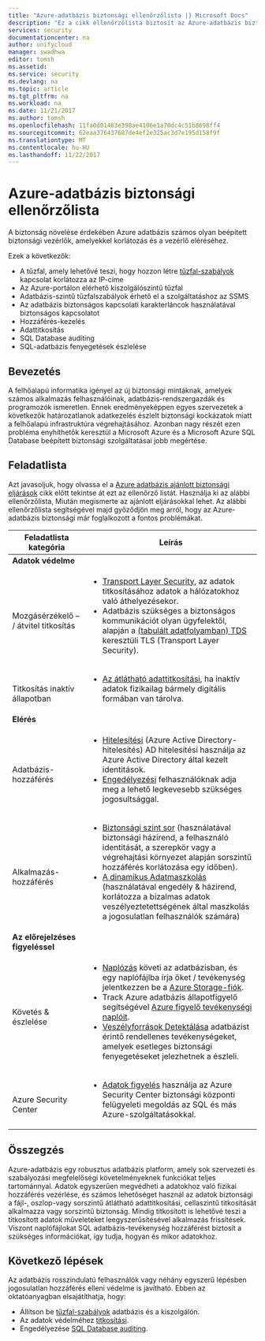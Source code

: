 ```yaml
---
title: "Azure-adatbázis biztonsági ellenőrzőlista |} Microsoft Docs"
description: "Ez a cikk ellenőrzőlista biztosít az Azure-adatbázis biztonsági."
services: security
documentationcenter: na
author: unifycloud
manager: swadhwa
editor: tomsh
ms.assetid: 
ms.service: security
ms.devlang: na
ms.topic: article
ms.tgt_pltfrm: na
ms.workload: na
ms.date: 11/21/2017
ms.author: tomsh
ms.openlocfilehash: 11fa0d01463e398ae4106e1a70dc4c51b8698ff4
ms.sourcegitcommit: 62eaa376437687de4ef2e325ac3d7e195d158f9f
ms.translationtype: MT
ms.contentlocale: hu-HU
ms.lasthandoff: 11/22/2017
---
```

# <a name="azure-database-security-checklist"></a>Azure-adatbázis biztonsági ellenőrzőlista

A biztonság növelése érdekében Azure adatbázis számos olyan beépített biztonsági vezérlők, amelyekkel korlátozás és a vezérlő eléréséhez.

Ezek a következők:

-   A tűzfal, amely lehetővé teszi, hogy hozzon létre [tűzfal-szabályok](https://docs.microsoft.com/en-us/azure/sql-database/sql-database-firewall-configure) kapcsolat korlátozza az IP-címe
-   Az Azure-portálon elérhető kiszolgálószintű tűzfal
-   Adatbázis-szintű tűzfalszabályok érhető el a szolgáltatáshoz az SSMS
-   Az adatbázis biztonságos kapcsolati karakterláncok használatával biztonságos kapcsolatot
-   Hozzáférés-kezelés
-   Adattitkosítás
-   SQL Database auditing
-   SQL-adatbázis fenyegetések észlelése

## <a name="introduction"></a>Bevezetés
A felhőalapú informatika igényel az új biztonsági mintáknak, amelyek számos alkalmazás felhasználóinak, adatbázis-rendszergazdák és programozók ismeretlen. Ennek eredményeképpen egyes szervezetek a következők határozatlanok adatkezelés észlelt biztonsági kockázatok miatt a felhőalapú infrastruktúra végrehajtásához. Azonban nagy részét ezen probléma enyhíthetők keresztül a Microsoft Azure és a Microsoft Azure SQL Database beépített biztonsági szolgáltatásai jobb megértése.

## <a name="checklist"></a>Feladatlista
Azt javasoljuk, hogy olvassa el a [Azure adatbázis ajánlott biztonsági eljárások](https://docs.microsoft.com/en-us/azure/security/azure-database-security-best-practices) cikk előtt tekintse át ezt az ellenőrző listát. Használja ki az alábbi ellenőrzőlista, Miután megismerte az ajánlott eljárásokkal lehet. Az alábbi ellenőrzőlista segítségével majd győződjön meg arról, hogy az Azure-adatbázis biztonsági már foglalkozott a fontos problémákat.


|Feladatlista kategória| Leírás|
| ------------ | -------- |
|**Adatok védelme**||
| <br> Mozgásérzékelő – / átvitel titkosítás| <ul><li>[Transport Layer Security](https://docs.microsoft.com/en-us/windows-server/security/tls/transport-layer-security-protocol), az adatok titkosításához adatok a hálózatokhoz való áthelyezésekor.</li><li>Adatbázis szükséges a biztonságos kommunikációt olyan ügyfelektől, alapján a [(tabulált adatfolyamban) TDS](https://msdn.microsoft.com/en-in/library/dd357628.aspx) keresztüli TLS (Transport Layer Security).</li></ul> |
|<br>Titkosítás inaktív állapotban| <ul><li>[Az átlátható adattitkosítási](http://go.microsoft.com/fwlink/?LinkId=526242), ha inaktív adatok fizikailag bármely digitális formában van tárolva.</li></ul>|
|**Elérés**||  
|<br> Adatbázis-hozzáférés | <ul><li>[Hitelesítési](https://docs.microsoft.com/en-us/azure/sql-database/sql-database-control-access) (Azure Active Directory-hitelesítés) AD hitelesítési használja az Azure Active Directory által kezelt identitások.</li><li>[Engedélyezési](https://docs.microsoft.com/en-us/azure/sql-database/sql-database-control-access) felhasználóknak adja meg a lehető legkevesebb szükséges jogosultsággal.</li></ul> |
|<br>Alkalmazás-hozzáférés| <ul><li>[Biztonsági szint sor](https://msdn.microsoft.com/library/dn765131) (használatával biztonsági házirend, a felhasználó identitását, a szerepkör vagy a végrehajtási környezet alapján sorszintű hozzáférés korlátozása egy időben).</li><li>[A dinamikus Adatmaszkolás](https://docs.microsoft.com/en-us/azure/sql-database/sql-database-dynamic-data-masking-get-started) (használatával engedély & házirend, korlátozza a bizalmas adatok veszélyeztetettségének által maszkolás a jogosulatlan felhasználók számára)</li></ul>|
|**Az előrejelzéses figyeléssel**||  
| <br>Követés & észlelése| <ul><li>[Naplózás](https://docs.microsoft.com/en-us/azure/sql-database/sql-database-auditing) követi az adatbázisban, és egy naplófájlba írja őket / tevékenység jelentkezzen be a [Azure Storage-fiók](https://docs.microsoft.com/en-us/azure/storage/storage-create-storage-account).</li><li>Track Azure adatbázis állapotfigyelő segítségével [Azure figyelő tevékenységi naplóit](https://docs.microsoft.com/en-us/azure/monitoring-and-diagnostics/monitoring-overview-activity-logs).</li><li>[Veszélyforrások Detektálása](https://docs.microsoft.com/en-us/azure/sql-database/sql-database-threat-detection) adatbázist érintő rendellenes tevékenységeket, amelyek esetleges biztonsági fenyegetéseket jelezhetnek a észleli. </li></ul> |
|<br>Azure Security Center| <ul><li>[Adatok figyelés](https://docs.microsoft.com/en-us/azure/security-center/security-center-enable-auditing-on-sql-databases) használja az Azure Security Center biztonsági központi felügyeleti megoldás az SQL és más Azure-szolgáltatásokkal.</li></ul>|     

## <a name="conclusion"></a>Összegzés
Azure-adatbázis egy robusztus adatbázis platform, amely sok szervezeti és szabályozási megfelelőségi követelményeknek funkciókat teljes tartománnyal. Adatok egyszerűen megvédheti a adatokhoz való fizikai hozzáférés vezérlése, és számos lehetőséget használ az adatok biztonsági a fájl-, oszlop-vagy sorszintű átlátható adattitkosítási, cellaszintű titkosítását alkalmazza vagy sorszintű biztonság. Mindig titkosított is lehetővé teszi a titkosított adatok műveleteket leegyszerűsítésével alkalmazás frissítések. Viszont naplófájlokat SQL adatbázis-tevékenység hozzáférést biztosít a szükséges információkat, így tudja, hogyan és mikor adatokhoz.

## <a name="next-steps"></a>Következő lépések
Az adatbázis rosszindulatú felhasználók vagy néhány egyszerű lépésben jogosulatlan hozzáférés elleni védelme is javítható. Ebben az oktatóanyagban elsajátíthatja, hogy:

- Állítson be [tűzfal-szabályok](https://docs.microsoft.com/en-us/azure/sql-database/sql-database-firewall-configure) adatbázis és a kiszolgálón.
- Az adatok védelméhez [titkosítási](https://docs.microsoft.com/en-us/sql/relational-databases/security/encryption/sql-server-encryption).
- Engedélyezése [SQL Database auditing](https://docs.microsoft.com/en-us/azure/sql-database/sql-database-auditing).


